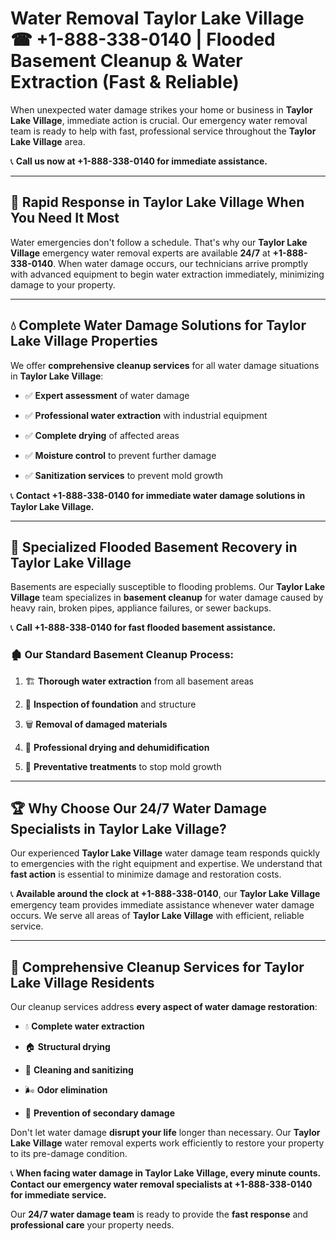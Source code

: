 # Water Removal Taylor Lake Village ☎ +1-888-338-0140 | Flooded Basement Cleanup & Water Extraction (Fast & Reliable)

When unexpected water damage strikes your home or business in **Taylor Lake Village**, immediate action is crucial. Our emergency water removal team is ready to help with fast, professional service throughout the **Taylor Lake Village** area. 

📞 **Call us now at +1-888-338-0140 for immediate assistance.**
---
## 🚀 Rapid Response in Taylor Lake Village When You Need It Most
Water emergencies don't follow a schedule. That's why our **Taylor Lake Village** emergency water removal experts are available **24/7** at **+1-888-338-0140**. When water damage occurs, our technicians arrive promptly with advanced equipment to begin water extraction immediately, minimizing damage to your property.
---
## 💧 Complete Water Damage Solutions for Taylor Lake Village Properties
We offer **comprehensive cleanup services** for all water damage situations in **Taylor Lake Village**:
- ✅ **Expert assessment** of water damage  
- ✅ **Professional water extraction** with industrial equipment  
- ✅ **Complete drying** of affected areas  
- ✅ **Moisture control** to prevent further damage  
- ✅ **Sanitization services** to prevent mold growth  
📞 **Contact +1-888-338-0140 for immediate water damage solutions in Taylor Lake Village.**
---
## 🌊 Specialized Flooded Basement Recovery in Taylor Lake Village
Basements are especially susceptible to flooding problems. Our **Taylor Lake Village** team specializes in **basement cleanup** for water damage caused by heavy rain, broken pipes, appliance failures, or sewer backups. 
📞 **Call +1-888-338-0140 for fast flooded basement assistance.**
### 🏚️ Our Standard Basement Cleanup Process:
1. 🏗️ **Thorough water extraction** from all basement areas  
2. 🔎 **Inspection of foundation** and structure  
3. 🗑️ **Removal of damaged materials**  
4. 💨 **Professional drying and dehumidification**  
5. 🚫 **Preventative treatments** to stop mold growth  
---
## 🏆 Why Choose Our 24/7 Water Damage Specialists in Taylor Lake Village?
Our experienced **Taylor Lake Village** water damage team responds quickly to emergencies with the right equipment and expertise. We understand that **fast action** is essential to minimize damage and restoration costs.
📞 **Available around the clock at +1-888-338-0140**, our **Taylor Lake Village** emergency team provides immediate assistance whenever water damage occurs. We serve all areas of **Taylor Lake Village** with efficient, reliable service.
---
## 🧹 Comprehensive Cleanup Services for Taylor Lake Village Residents
Our cleanup services address **every aspect of water damage restoration**:
- 💧 **Complete water extraction**  
- 🏠 **Structural drying**  
- 🧼 **Cleaning and sanitizing**  
- 🌬️ **Odor elimination**  
- 🚫 **Prevention of secondary damage**  
Don't let water damage **disrupt your life** longer than necessary. Our **Taylor Lake Village** water removal experts work efficiently to restore your property to its pre-damage condition.
📞 **When facing water damage in Taylor Lake Village, every minute counts. Contact our emergency water removal specialists at +1-888-338-0140 for immediate service.**
Our **24/7 water damage team** is ready to provide the **fast response** and **professional care** your property needs.
